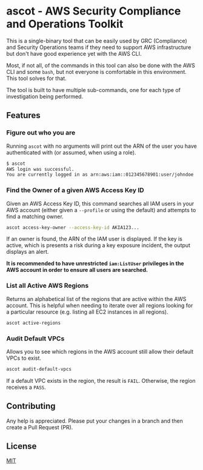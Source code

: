 # ascot - AWS Security Compliance and Operations Toolkit

This is a single-binary tool that can be easily used by GRC (Compliance)
and Security Operations teams if they need to support AWS infrastructure
but don't have good experience yet with the AWS CLI.

Most, if not all, of the commands in this tool can also be done with
the AWS CLI and some `bash`, but not everyone is comfortable in this
environment.  This tool solves for that.

The tool is built to have multiple sub-commands, one for each type of
investigation being performed.

## Features

### Figure out who you are

Running `ascot` with no arguments will print out the ARN of the user you
have authenticated with (or assumed, when using a role).

```bash
$ ascot
AWS login was successful.
You are currently logged in as arn:aws:iam::012345678901:user/johndoe
```

### Find the Owner of a given AWS Access Key ID

Given an AWS Access Key ID, this command searches all IAM users in your
AWS account (either given a `--profile` or using the default) and attempts
to find a matching owner.

```bash
ascot access-key-owner --access-key-id AKIA123...
```

If an owner is found, the ARN of the IAM user is displayed.  If the key
is active, which is presents a risk during a key exposure incident, the
output displays an alert.

**It is recommended to have unrestricted `iam:ListUser` privileges in the
AWS account in order to ensure all users are searched.**

### List all Active AWS Regions

Returns an alphabetical list of the regions that are active within the
AWS account.  This is helpful when needing to iterate over all regions
looking for a particular resource (e.g. listing all EC2 instances in all
regions).

```bash
ascot active-regions
```

### Audit Default VPCs

Allows you to see which regions in the AWS account still allow their
default VPCs to exist.

```bash
ascot audit-default-vpcs
```

If a default VPC exists in the region, the result is `FAIL`.  Otherwise,
the region receives a `PASS`.

## Contributing

Any help is appreciated.  Please put your changes in a branch and then
create a Pull Request (PR).

## License

[MIT](LICENSE)
